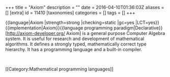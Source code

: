 +++
title = "Axiom"
description = ""
date = 2016-04-10T01:36:03Z
aliases = []
[extra]
id = 11410
[taxonomies]
categories = []
tags = []
+++

{{language|Axiom
|strength=strong
|checking=static
|gc=yes
|LCT=yes}}{{implementation|Axiom}}{{language programming paradigm|Declarative}}
[http://axiom-developer.org/ Axiom] is a general purpose Computer Algebra system. It is useful for research and development of mathematical algorithms. It defines a strongly typed, mathematically correct type hierarchy. It has a programming language and a built-in compiler.

<br clear=all>

[[Category:Mathematical programming languages]]

